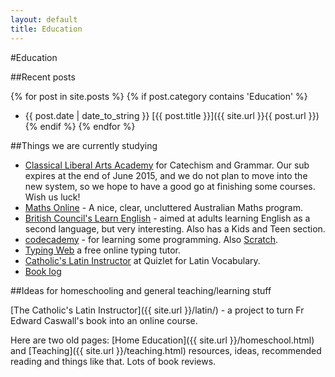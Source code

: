 ```yaml
---
layout: default
title: Education
---
```


#Education

##Recent posts

{% for post in site.posts %}
{% if post.category contains 'Education' %}
* {{ post.date | date_to_string }} [{{ post.title }}]({{ site.url }}{{ post.url }})
{% endif %}
{% endfor %}

##Things we are currently studying
<ul>
<li><a href="http://www.classicalliberalarts.com/family/index.cfm">Classical Liberal Arts Academy</a> for Catechism and Grammar. Our sub expires at the end of June 2015, and we do not plan to move into the new system, so we hope to have a good go at finishing some courses.  Wish us luck!</li>
<li><a href="http://mathsonline.com.au/login">Maths Online</a> - A nice, clear, uncluttered Australian Maths program.</li>
<li><a href="http://learnenglish.britishcouncil.org/en/">British Council's Learn English</a> - aimed at adults learning English as a second language, but very interesting.  Also has a Kids and Teen section.</li>
<li><a href="http://codecademy.com">codecademy</a> - for learning some programming.  Also <a href="http://scratch.mit.edu">Scratch</a>.</li>
<li><a href="http://typingweb.com/tutor">Typing Web</a> a free online typing tutor.</li>
<li><a href="http://quizlet.com/class/140924/">Catholic's Latin Instructor</a> at Quizlet for Latin Vocabulary.</li>
<li><a href="https://docs.google.com/forms/d/1bc0TiOzx3HZTYdQvPN0I7wLW7u4b2sodTjkgIR0D8Z4/viewform?usp=send_form">Book log</a></li>
</ul>


##Ideas for homeschooling and general teaching/learning stuff

[The Catholic's Latin Instructor]({{ site.url }}/latin/) - a project to turn Fr Edward Caswall's book into an online course.

Here are two old pages:
[Home Education]({{ site.url }}/homeschool.html) and [Teaching]({{ site.url }}/teaching.html) resources, ideas, recommended reading and things like that. Lots of book reviews.


